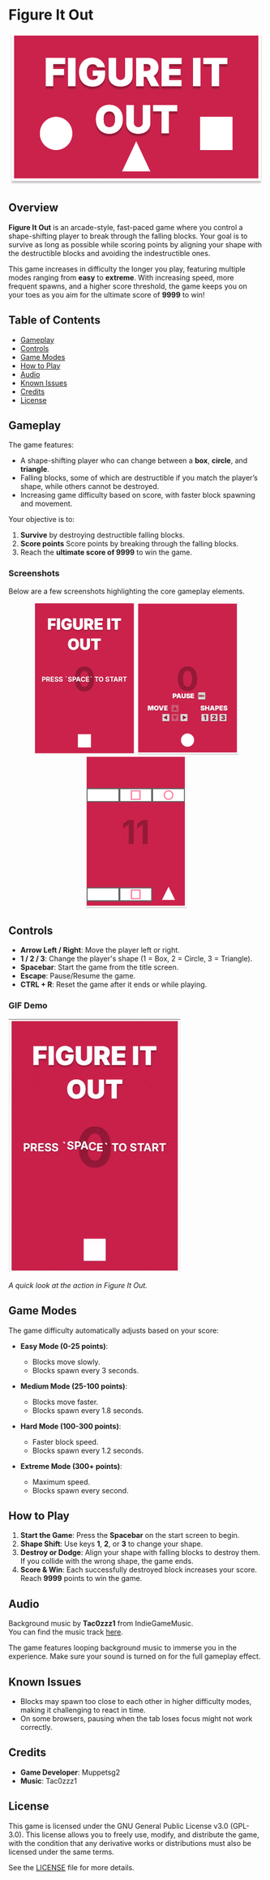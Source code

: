 # Figure It Out

<div align="center">
  <img src="./images/banner.png" alt="Game banner displaying Figure It Out's title" width="500" height="300">
</div>

## Overview

**Figure It Out** is an arcade-style, fast-paced game where you control a shape-shifting player to break through the falling blocks. Your goal is to survive as long as possible while scoring points by aligning your shape with the destructible blocks and avoiding the indestructible ones.

This game increases in difficulty the longer you play, featuring multiple modes ranging from **easy** to **extreme**. With increasing speed, more frequent spawns, and a higher score threshold, the game keeps you on your toes as you aim for the ultimate score of **9999** to win!

## Table of Contents

- [Gameplay](#gameplay)
- [Controls](#controls)
- [Game Modes](#game-modes)
- [How to Play](#how-to-play)
- [Audio](#audio)
- [Known Issues](#known-issues)
- [Credits](#credits)
- [License](#license)

## Gameplay

The game features:
- A shape-shifting player who can change between a **box**, **circle**, and **triangle**.
- Falling blocks, some of which are destructible if you match the player’s shape, while others cannot be destroyed.
- Increasing game difficulty based on score, with faster block spawning and movement.

Your objective is to:
1. **Survive** by destroying destructible falling blocks.
2. **Score points** Score points by breaking through the falling blocks.
3. Reach the **ultimate score of 9999** to win the game.

### Screenshots
Below are a few screenshots highlighting the core gameplay elements.

<div align="center">
  <img src="./images/screenshot1.png" alt="Game Screenshot showing main menu" width="200" height="300"> <img src="./images/screenshot2.png" alt="Game Screenshot showing screen with input info" width="200" height="300"> <img src="./images/screenshot3.png" alt="Game Screenshot showing gameplay" width="200" height="300">
</div>

## Controls

- **Arrow Left / Right**: Move the player left or right.
- **1 / 2 / 3**: Change the player's shape (1 = Box, 2 = Circle, 3 = Triangle).
- **Spacebar**: Start the game from the title screen.
- **Escape**: Pause/Resume the game.
- **CTRL + R**: Reset the game after it ends or while playing.

### GIF Demo
<img src="./images/gameplay.gif" alt="GIF showing Figure It Out gameplay with the player shifting shapes to avoid falling blocks." width="339" height="500">

*A quick look at the action in Figure It Out.*

## Game Modes

The game difficulty automatically adjusts based on your score:

- **Easy Mode (0-25 points)**: 
  - Blocks move slowly.
  - Blocks spawn every 3 seconds.
  
- **Medium Mode (25-100 points)**:
  - Blocks move faster.
  - Blocks spawn every 1.8 seconds.
  
- **Hard Mode (100-300 points)**:
  - Faster block speed.
  - Blocks spawn every 1.2 seconds.

- **Extreme Mode (300+ points)**:
  - Maximum speed.
  - Blocks spawn every second.

## How to Play

1. **Start the Game**: Press the **Spacebar** on the start screen to begin.
2. **Shape Shift**: Use keys **1**, **2**, or **3** to change your shape.
3. **Destroy or Dodge**: Align your shape with falling blocks to destroy them. If you collide with the wrong shape, the game ends.
4. **Score & Win**: Each successfully destroyed block increases your score. Reach **9999** points to win the game.

## Audio

Background music by **Tac0zzz1** from IndieGameMusic.  
You can find the music track [here](https://www.indiegamemusic.com/viewtrack.php?id=5207).

The game features looping background music to immerse you in the experience. Make sure your sound is turned on for the full gameplay effect.

## Known Issues

- Blocks may spawn too close to each other in higher difficulty modes, making it challenging to react in time.
- On some browsers, pausing when the tab loses focus might not work correctly.

## Credits

- **Game Developer**: Muppetsg2
- **Music**: Tac0zzz1

## License

This game is licensed under the GNU General Public License v3.0 (GPL-3.0). This license allows you to freely use, modify, and distribute the game, with the condition that any derivative works or distributions must also be licensed under the same terms.

See the [LICENSE](./LICENSE) file for more details.
